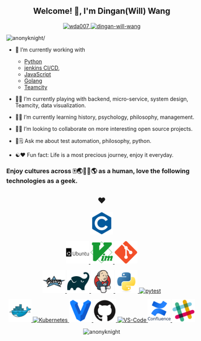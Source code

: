 <h2 align="center">Welcome! 👋, I'm Dingan(Will) Wang </h2>

<p align="center">
<a href=https://twitter.com/wda007 target="_blank">
    <img align="center" src=https://cdn.jsdelivr.net/npm/simple-icons@3.0.1/icons/twitter.svg alt="wda007" height="28" width="28" />
    </a>
<a href=https://linkedin.com/in/dingan-will-wang target="_blank"><img align="center" src=https://cdn.jsdelivr.net/npm/simple-icons@3.0.1/icons/linkedin.svg alt="dingan-will-wang" height="28" width="28" /></a>
</p>

<p align="left"> <img src=https://komarev.com/ghpvc/?username=anonyknight alt=anonyknight/> </p>

- 🔭 I’m currently working with
  - [Python](https://www.python.org/)
  - [jenkins CI/CD](https://www.jenkins.io/doc/book/pipeline/),
  - [JavaScript](https://developer.mozilla.org/en-US/docs/Web/JavaScript)
  - [Golang](https://golang.org/)
  - [Teamcity](https://www.jetbrains.com/help/teamcity/teamcity-documentation.html)

- 🎵️🎶️ I’m currently playing with backend, micro-service, system design, Teamcity, data visualization.

- 🌱🌳️ I’m currently learning history, psychology, philosophy, management.

- 🍻️🥂️ I’m looking to collaborate on more interesting open source projects.

- 💬🗒️ Ask me about test automation, philosophy, python.

- ☯️❤️ Fun fact: Life is a most precious journey, enjoy it everyday.

<h3>Enjoy cultures across 🀄️🌏️🍁️🗽️🌎️ as a human, love the following technologies as a geek.<h3>
<h2 align="center">❤️</h2>
<p align="center">
<a href=https://www.cprogramming.com><img src=https://raw.githubusercontent.com/devicons/devicon/master/icons/c/c-plain.svg
alt=C width="60" height="60"/></a>
</p>

<p align="center">
<a href=https://ubuntu.com>
    <img src=https://raw.githubusercontent.com/devicons/devicon/master/icons/ubuntu/ubuntu-plain-wordmark.svg
    alt=Ubuntu width="60" height="60"/>
    </a>
<a href=https://www.vim.org>
    <img src=https://raw.githubusercontent.com/devicons/devicon/master/icons/vim/vim-plain.svg
    alt=VIM width="60" height="60"/>
    </a>
<a href=https://git-scm.com/doc>
    <img src=https://raw.githubusercontent.com/devicons/devicon/master/icons/git/git-original.svg alt=Git width="60" height="60"/>
    </a>
</p>

<p align="center">
<a href=https://groovy-lang.org/documentation.html>
    <img src=https://raw.githubusercontent.com/devicons/devicon/master/icons/groovy/groovy-original.svg alt=Groovy width="60" height="60"/>
    </a>
<a href=https://docs.gradle.org/current/userguide/userguide.html>
    <img src=https://raw.githubusercontent.com/devicons/devicon/master/icons/gradle/gradle-plain.svg alt=Gradle width="60" height="60"/>
    </a>
<a href=https://www.jenkins.io/doc>
    <img src=https://raw.githubusercontent.com/devicons/devicon/master/icons/jenkins/jenkins-original.svg alt=Jenkins width="60" height="60"/>
    </a>
<a href=https://www.python.org/doc>
    <img src=https://raw.githubusercontent.com/devicons/devicon/master/icons/python/python-original.svg alt=python width="60" height="60"/>
    </a>
<a href=https://docs.pytest.org/en/stable/contents.html>
    <img src=https://docs.pytest.org/en/stable/_static/pytest1.png alt=pytest width="60" height="60"/>
    </a>
</p>

<p align="center">
<a href=https://docs.docker.com>
    <img src=https://raw.githubusercontent.com/devicons/devicon/master/icons/docker/docker-original.svg alt=Docker width="60" height="60"/>
    </a>
<a href=https://kubernetes.io/docs/home>
    <img src=https://kubernetes.io/images/favicon.png alt=Kubernetes width="60" height="60"/>
    </a>
<a href=https://www.vagrantup.com/docs>
    <img src=https://raw.githubusercontent.com/devicons/devicon/master/icons/vagrant/vagrant-original.svg alt=Vagrant width="60" height="60"/>
    </a>
<a href=https://docs.github.com/en>
    <img src=https://raw.githubusercontent.com/devicons/devicon/master/icons/github/github-original.svg alt=Github width="60" height="60"/>
    </a>
<a href=https://code.visualstudio.com/docs>
    <img src=https://upload.wikimedia.org/wikipedia/commons/thumb/9/9a/Visual_Studio_Code_1.35_icon.svg/1200px-Visual_Studio_Code_1.35_icon.svg.png alt=VS-Code width="60" height="60"/>
    </a>
<a href=https://support.atlassian.com>
    <img src=https://raw.githubusercontent.com/devicons/devicon/master/icons/confluence/confluence-original-wordmark.svg alt=Confluence width="60" height="60"/>
    </a>
<a href=https://api.slack.com>
    <img src=https://raw.githubusercontent.com/devicons/devicon/master/icons/slack/slack-original.svg alt=Slack width="60" height="60"/>
    </a>
</p>
<p align="center">
<img src=https://github-readme-stats.vercel.app/api?username=anonyknight&show_icons=true alt=anonyknight />
</p>
